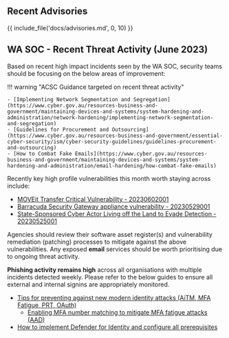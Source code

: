 ## Recent Advisories

{{ include_file('docs/advisories.md', 0, 10)  }}

## WA SOC - Recent Threat Activity (June 2023)

Based on recent high impact incidents seen by the WA SOC, security teams should be focusing on the below areas of improvement:

!!! warning "ACSC Guidance targeted on recent threat activity"

    - [Implementing Network Segmentation and Segregation](https://www.cyber.gov.au/resources-business-and-government/maintaining-devices-and-systems/system-hardening-and-administration/network-hardening/implementing-network-segmentation-and-segregation)
    - [Guidelines for Procurement and Outsourcing](https://www.cyber.gov.au/resources-business-and-government/essential-cyber-security/ism/cyber-security-guidelines/guidelines-procurement-and-outsourcing)
    - [How to Combat Fake Emails](https://www.cyber.gov.au/resources-business-and-government/maintaining-devices-and-systems/system-hardening-and-administration/email-hardening/how-combat-fake-emails)

Recently key high profile vulnerabilities this month worth staying across include:

- [MOVEit Transfer Critical Vulnerability - 20230602001](advisories/20230602001-MOVEit-File-Transfer-Vulnerability.md)
- [Barracuda Security Gateway appliance vulnerability -  20230529001](/advisories/20230529001-Barracuda-Security-Gateway-Appliance-Vulnerability.md)
- [State-Sponsored Cyber Actor Living off the Land to Evade Detection - 20230525001](advisories/20230525001-State-Sponsored-Cyber-Actor-Living-off-the-Land-to-Evade-Detection.md)

Agencies should review their software asset register(s) and vulnerability remediation (patching) processes to mitigate against the above vulnerabilities. Any exposed **email** services should be worth prioritising due to ongoing threat activity.

**Phishing activity remains high** across all organisations with multiple incidents detected weekly. Please refer to the below guides to ensure all external and internal signins are appropriately monitored.

- [Tips for preventing against new modern identity attacks (AiTM, MFA Fatigue, PRT, OAuth)](https://jeffreyappel.nl/tips-for-preventing-against-new-modern-identity-attacks-aitm-mfa-fatigue-prt-oauth/)
  - [Enabling MFA number matching to mitigate MFA fatigue attacks (AAD)](https://learn.microsoft.com/en-us/azure/active-directory/authentication/how-to-mfa-number-match#enable-number-matching-in-the-portal)
- [How to implement Defender for Identity and configure all prerequisites](https://jeffreyappel.nl/how-to-implement-defender-for-identity-and-configure-all-prerequisites/)
